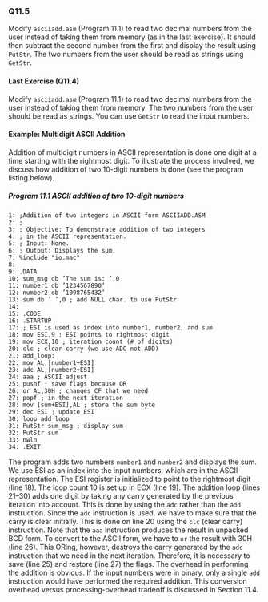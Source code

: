 ### Q11.5

Modify ```asciiadd.asm``` (Program 11.1) to read two decimal numbers from the user instead of taking them from memory (as in the last exercise). It should then subtract the second number from the first and display the result using ```PutStr```. The two numbers from the user should be read as strings using ```GetStr```.

#### Last Exercise (Q11.4)

Modify ```asciiadd.asm``` (Program 11.1) to read two decimal numbers from the user instead of taking them from memory. The two numbers from the user should be read as strings. You can use ```GetStr``` to read the input numbers.

#### Example: Multidigit ASCII Addition

Addition of multidigit numbers in ASCII representation is done one digit at a time starting with the rightmost digit. To illustrate the process involved, we discuss how addition of two 10-digit numbers is done (see the program listing below).

##### Program 11.1 ASCII addition of two 10-digit numbers

```assembly
1: ;Addition of two integers in ASCII form ASCIIADD.ASM
2: ;
3: ; Objective: To demonstrate addition of two integers
4: ; in the ASCII representation.
5: ; Input: None.
6: ; Output: Displays the sum.
7: %include "io.mac"
8:
9: .DATA
10: sum_msg db ’The sum is: ’,0
11: number1 db ’1234567890’
12: number2 db ’1098765432’
13: sum db ’ ’,0 ; add NULL char. to use PutStr
14:
15: .CODE
16: .STARTUP
17: ; ESI is used as index into number1, number2, and sum
18: mov ESI,9 ; ESI points to rightmost digit
19: mov ECX,10 ; iteration count (# of digits)
20: clc ; clear carry (we use ADC not ADD)
21: add_loop:
22: mov AL,[number1+ESI]
23: adc AL,[number2+ESI]
24: aaa ; ASCII adjust
25: pushf ; save flags because OR
26: or AL,30H ; changes CF that we need
27: popf ; in the next iteration
28: mov [sum+ESI],AL ; store the sum byte
29: dec ESI ; update ESI
30: loop add_loop
31: PutStr sum_msg ; display sum
32: PutStr sum
33: nwln
34: .EXIT
```

The program adds two numbers ```number1``` and ```number2``` and displays the sum. We use ESI as an index into the input numbers, which are in the ASCII representation. The ESI register is initialized to point to the rightmost digit (line 18). The loop count 10 is set up in ECX (line 19). The addition loop (lines 21–30) adds one digit by taking any carry generated by the previous iteration into account. This is done by using the ```adc``` rather than the ```add``` instruction. Since the ```adc``` instruction is used, we have to make sure that the carry is clear initially. This is done on line 20 using the ```clc``` (clear carry) instruction. Note that the ```aaa``` instruction produces the result in unpacked BCD form. To convert to
the ASCII form, we have to ```or``` the result with 30H (line 26). This ORing, however, destroys the carry generated by the ```adc``` instruction that we need in the next iteration. Therefore, it is necessary to save (line 25) and restore (line 27) the flags. The overhead in performing the addition is obvious. If the input numbers were in binary, only a single ```add``` instruction would have performed the required addition. This conversion overhead versus processing-overhead tradeoff is discussed in Section 11.4.